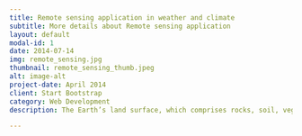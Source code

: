 ```yaml
---
title: Remote sensing application in weather and climate
subtitle: More details about Remote sensing application
layout: default
modal-id: 1
date: 2014-07-14
img: remote_sensing.jpg
thumbnail: remote_sensing_thumb.jpeg
alt: image-alt
project-date: April 2014
client: Start Bootstrap
category: Web Development
description: The Earth’s land surface, which comprises rocks, soil, vegetation, water (as surface water bodies and stored in soil and rocks), snow, ice, and urban fabrics interacts with the overlying atmosphere in a number of complex ways. It is the land surface where we live, grow our crops, and let our cattle graze.

---
```

